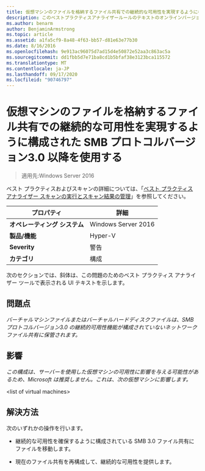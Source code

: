 ```yaml
---
title: 仮想マシンのファイルを格納するファイル共有での継続的な可用性を実現するように構成された SMB プロトコルバージョン3.0 以降を使用する
description: このベストプラクティスアナライザールールのテキストのオンラインバージョン。
ms.author: benarm
author: BenjaminArmstrong
ms.topic: article
ms.assetid: a1fa5cf9-8a48-4f63-bb57-d81e63e77b30
ms.date: 8/16/2016
ms.openlocfilehash: 9e913ac96075d7ad15d4e50872e52aa3c863ac5a
ms.sourcegitcommit: dd1fbb5d7e71ba8cd1b5bfaf38e3123bca115572
ms.translationtype: MT
ms.contentlocale: ja-JP
ms.lasthandoff: 09/17/2020
ms.locfileid: "90746797"
---
```

# <a name="use-at-least-smb-protocol-version-30-configured-for-continuous-availability-on-file-shares-that-store-files-for-virtual-machines"></a>仮想マシンのファイルを格納するファイル共有での継続的な可用性を実現するように構成された SMB プロトコルバージョン3.0 以降を使用する

>適用先:Windows Server 2016

ベスト プラクティスおよびスキャンの詳細については、「[ベスト プラクティス アナライザー スキャンの実行とスキャン結果の管理](https://go.microsoft.com/fwlink/p/?LinkID=223177)」を参照してください。

|プロパティ|詳細|
|-|-|
|**オペレーティング システム**|Windows Server 2016|
|**製品/機能**|Hyper-V|
|**Severity**|警告|
|**カテゴリ**|構成|

次のセクションでは、斜体は、この問題のためのベスト プラクティス アナライザー ツールで表示される UI テキストを示します。

## <a name="issue"></a>**問題点**
*バーチャルマシンファイルまたはバーチャルハードディスクファイルは、SMB プロトコルバージョン3.0 の継続的可用性機能が構成されていないネットワークファイル共有に保管されます。*

## <a name="impact"></a>**影響**
*この構成は、サーバーを使用した仮想マシンの可用性に影響を与える可能性があるため、Microsoft は推奨しません。これは、次の仮想マシンに影響します。*

\<list of virtual machines>

## <a name="resolution"></a>**解決方法**
次のいずれかの操作を行います。

-   継続的な可用性を確保するように構成されている SMB 3.0 ファイル共有にファイルを移動します。

-   現在のファイル共有を再構成して、継続的な可用性を提供します。



